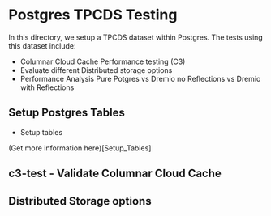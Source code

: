 # Postgres TPCDS Testing 

In this directory, we setup a TPCDS dataset within Postgres.  The tests using this dataset include:
* Columnar Cloud Cache Performance testing (C3)
* Evaluate different Distributed storage options
* Performance Analysis Pure Potgres vs Dremio no Reflections vs Dremio with Reflections

## Setup Postgres Tables
- Setup tables

(Get more information here)[Setup_Tables]

## c3-test - Validate Columnar Cloud Cache


## Distributed Storage options